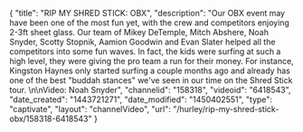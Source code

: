 {
    "title": "RIP MY SHRED STICK: OBX",
    "description": "Our OBX event may have been one of the most fun yet, with the crew and competitors enjoying 2-3ft sheet glass. Our team of Mikey DeTemple, Mitch Abshere, Noah Snyder, Scotty Stopnik, Aamion Goodwin and Evan Slater helped all the competitors into some fun waves. In fact, the kids were surfing at such a high level, they were giving the pro team a run for their money. For instance, Kingston Haynes only started surfing a couple months ago and already has one of the best \"buddah stances\" we've seen in our time on the Shred Stick tour. \n\nVideo: Noah Snyder",
    "channelid": "158318",
    "videoid": "6418543",
    "date_created": "1443721271",
    "date_modified": "1450402551",
    "type": "captivate",
    "layout": "channelVideo",
    "url": "\/hurley\/rip-my-shred-stick-obx\/158318-6418543"
}